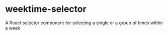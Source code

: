 # weektime-selector
A React selector component for selecting a single or a group of times within a week
